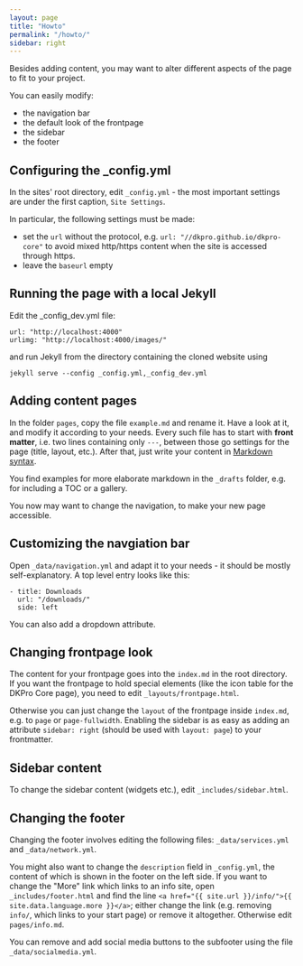```yaml
---
layout: page
title: "Howto"
permalink: "/howto/"
sidebar: right
---
```


Besides adding content, you may want to alter different aspects of the page to fit to your project.

You can easily modify:

 - the navigation bar
 - the default look of the frontpage
 - the sidebar
 - the footer

Configuring the _config.yml
---------------------------

In the sites' root directory, edit `_config.yml` - the most important settings are under the first caption, `Site Settings`.

In particular, the following settings must be made:

  * set the `url` without the protocol, e.g. `url: "//dkpro.github.io/dkpro-core"` to avoid mixed http/https content when the site is accessed through https.
  * leave the `baseurl` empty

Running the page with a local Jekyll
------------------------------------

Edit the _config_dev.yml file:

    url: "http://localhost:4000"
    urlimg: "http://localhost:4000/images/"

and run Jekyll from the directory containing the cloned website using

    jekyll serve --config _config.yml,_config_dev.yml

Adding content pages
--------------------
In the folder `pages`, copy the file `example.md` and rename it.
Have a look at it, and modify it according to your needs. Every such file has to start with **front matter**,
i.e. two lines containing only `---`, between those go settings for the page (title, layout, etc.).
After that, just write your content in [Markdown syntax][1].

You find examples for more elaborate markdown in the `_drafts` folder, e.g. for including a TOC or a gallery.

You now may want to change the navigation, to make your new page accessible.


Customizing the navgiation bar
------------------------------
Open `_data/navigation.yml` and adapt it to your needs - it should be mostly self-explanatory.
A top level entry looks like this:

	- title: Downloads
	  url: "/downloads/"
	  side: left

You can also add a dropdown attribute.


Changing frontpage look
-----------------------
The content for your frontpage goes into the `index.md` in the root directory.
If you want the frontpage to hold special elements (like the icon table for the DKPro Core page),
you need to edit `_layouts/frontpage.html`.

Otherwise you can just change the `layout` of the frontpage inside `index.md`, e.g. to `page` or `page-fullwidth`.
Enabling the sidebar is as easy as adding an attribute `sidebar: right` (should be used with `layout: page`) to your frontmatter.


Sidebar content
---------------
To change the sidebar content (widgets etc.), edit `_includes/sidebar.html`.


Changing the footer
-------------------
Changing the footer involves editing the following files: `_data/services.yml` and `_data/network.yml`.

You might also want to change the `description` field in `_config.yml`, the content of which is shown in the footer on the left side.
If you want to change the "More" link which links to an info site, open `_includes/footer.html` and
find the line `<a href="{{ site.url }}/info/">{{ site.data.language.more }}</a>`; either change the link (e.g. removing `info/`, which links to your start page) or remove it altogether. Otherwise edit `pages/info.md`.

You can remove and add social media buttons to the subfooter using the file `_data/socialmedia.yml`.



[1]: http://daringfireball.net/projects/markdown/syntax
